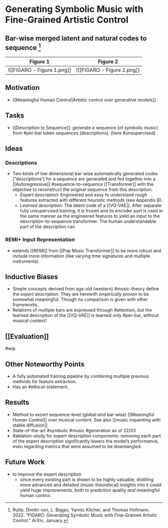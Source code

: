 # Generating Symbolic Music with Fine-Grained Artistic Control 
## Bar-wise merged latent and natural codes to sequence [^@rutteFIGAROGeneratingSymbolic2022]

| Figure 1                   | Figure 2 |
| -------------------------- | -------- |
| ![[FIGARO - Figure 1.png]] | ![[FIGARO - Figure 2.png]]         |

## Motivation
- [[Meaningful Human Control|Artistic control over generative models]]

## Tasks
- [[Description to Sequence]]: generate a sequence (of symbolic music) from #per-bar token sequences (descriptions). (here #unsupervised)

## Ideas
### Descriptions
* Two kinds of low dimensional bar-wise automatically generated codes (“descriptions“) for a sequence are generated and fed together into a [[Autoregressive]] #sequence-to-sequence [[Transformer]] with the objective to reconstruct the original sequence from this description.
	- *Expert description*: Engineered and easy to understand rough features extracted with different heuristic methods (see Appendix B).
	- *Learned description*: The latent code of a [[VQ-VAE]]. After separate fully unsupervised training, it is frozen and its encoder part is used in the same manner as the engineered features to yield an input to the description-to-sequence transformer.
	The human understandable part of the description can 
### REMI+ Input Representation 
- extends [[REMI]] from [[Pop Music Transformer]] to be more robust and include more information (like varying time signatures and multiple instruments)

## Inductive Biases 
- Simple concepts derived from age-old (western) #music-theory define the *expert description*. They are herewith *empirically proven* to be somewhat meaningful. Though no comparison is given with other frameworks. 
- Relations of multiple bars are expressed through #attention, but the learned description of the [[VQ-VAE]] is learned only #per-bar, without musical context!

## [[Evaluation]] 
#wip

## Other Noteworthy Points
- A fully automated training pipeline by combining multiple previous methods for feature extraction.
- Has an #ethical-statement.

## Results
* Method to excert sequence-level (global *and* bar-wise) [[Meaningful Human Control]] over musical content. See also [[music impainting with stable diffusion]]
* State-of-the-art #symbolic #music #generation as of 22/03
* #ablation-study for expert description components: removing each part of the expert description significantly lowers the model’s performance, even regarding metrics that were assumed to be disentangled.  

## Future Work
* to Improve the expert description
	* since every existing part is shown to be highly valuable, distilling more advanced and detailed (music theoretical) insights into it could yield huge improvements, both to prediction quality *and* meaningful human control.


[^@rutteFIGAROGeneratingSymbolic2022]: Rutte, Dimitri von, L. Biggio, Yannic Kilcher, and Thomas Hofmann. 2022. “FIGARO: Generating Symbolic Music with Fine-Grained Artistic Control.” _ArXiv_, January. 

